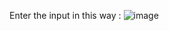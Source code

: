 Enter the input in this way :
![image](https://user-images.githubusercontent.com/108188310/185799667-f21f2212-c139-4077-bf0d-583e961b05b6.png)
